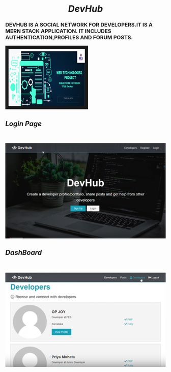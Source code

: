 <H1 align='center'><i>DevHub</i></h1>
<p align='center'>
<h3>DEVHUB  IS A SOCIAL NETWORK FOR DEVELOPERS.IT IS A MERN STACK APPLICATION.
IT INCLUDES AUTHENTICATION,PROFILES AND FORUM POSTS.</h3>
<a href="https://youtu.be/w42kKqel4mY" target="_blank"><img src="client/webtech.png"
alt="IMAGE ALT TEXT HERE" width="240px" height="180px" border="10" /></a>
 </p>
<h2><i>Login Page</i></h2><br/>
<p align="center">
    <img src="client/login.png" />
    <br/>
 </p>
 
 <h2><i> DashBoard </i></h2><br/>
 <p align='center'>
     <img src="client/dash.png"/>
     <br/>
 </p>
